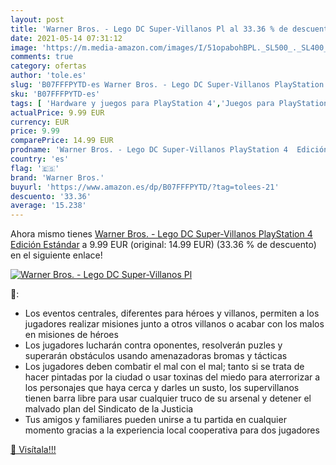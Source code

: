 ```yaml
---
layout: post
title: 'Warner Bros. - Lego DC Super-Villanos Pl al 33.36 % de descuento'
date: 2021-05-14 07:31:12
image: 'https://m.media-amazon.com/images/I/51opabohBPL._SL500_._SL400_.jpg'
comments: true
category: ofertas
author: 'tole.es'
slug: 'B07FFFPYTD-es Warner Bros. - Lego DC Super-Villanos PlayStation 4...'
sku: 'B07FFFPYTD-es'
tags: [ 'Hardware y juegos para PlayStation 4','Juegos para PlayStation 4','Videojuegos','playstation','warner bros.', ]
actualPrice: 9.99 EUR
currency: EUR
price: 9.99
comparePrice: 14.99 EUR
prodname: 'Warner Bros. - Lego DC Super-Villanos PlayStation 4  Edición Estándar'
country: 'es'
flag: '🇪🇸'
brand: 'Warner Bros.'
buyurl: 'https://www.amazon.es/dp/B07FFFPYTD/?tag=tolees-21'
descuento: '33.36'
average: '15.238'
---
```


Ahora mismo tienes [Warner Bros. - Lego DC Super-Villanos PlayStation 4  Edición Estándar](https://www.amazon.es/dp/B07FFFPYTD/?tag=tolees-21) a 9.99 EUR (original: 14.99 EUR) (33.36 %  de descuento) en el siguiente enlace!

[![Warner Bros. - Lego DC Super-Villanos Pl](https://m.media-amazon.com/images/I/51opabohBPL._SL500_._SL400_.jpg)](https://www.amazon.es/dp/B07FFFPYTD/?tag=tolees-21)

🔎:

- Los eventos centrales, diferentes para héroes y villanos, permiten a los jugadores realizar misiones junto a otros villanos o acabar con los malos en misiones de héroes
- Los jugadores lucharán contra oponentes, resolverán puzles y superarán obstáculos usando amenazadoras bromas y tácticas
- Los jugadores deben combatir el mal con el mal; tanto si se trata de hacer pintadas por la ciudad o usar toxinas del miedo para aterrorizar a los personajes que haya cerca y darles un susto, los supervillanos tienen barra libre para usar cualquier truco de su arsenal y detener el malvado plan del Sindicato de la Justicia
- Tus amigos y familiares pueden unirse a tu partida en cualquier momento gracias a la experiencia local cooperativa para dos jugadores

[🛒 Visítala!!!](https://www.amazon.es/dp/B07FFFPYTD/?tag=tolees-21)
